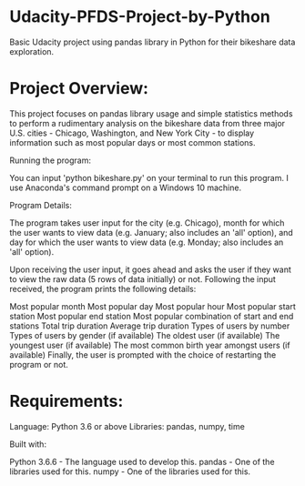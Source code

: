 # Udacity-PFDS-Project-by-Python

Basic Udacity project using pandas library in Python for their bikeshare data exploration.

# Project Overview:

This project focuses on pandas library usage and simple statistics methods to perform a rudimentary analysis on the bikeshare data from three major U.S. cities - Chicago, Washington, and New York City - to display information such as most popular days or most common stations.

Running the program:

You can input 'python bikeshare.py' on your terminal to run this program. I use Anaconda's command prompt on a Windows 10 machine.

Program Details:

The program takes user input for the city (e.g. Chicago), month for which the user wants to view data (e.g. January; also includes an 'all' option), and day for which the user wants to view data (e.g. Monday; also includes an 'all' option).

Upon receiving the user input, it goes ahead and asks the user if they want to view the raw data (5 rows of data initially) or not. Following the input received, the program prints the following details:

Most popular month
Most popular day
Most popular hour
Most popular start station
Most popular end station
Most popular combination of start and end stations
Total trip duration
Average trip duration
Types of users by number
Types of users by gender (if available)
The oldest user (if available)
The youngest user (if available)
The most common birth year amongst users (if available)
Finally, the user is prompted with the choice of restarting the program or not.

# Requirements:

Language: Python 3.6 or above
Libraries: pandas, numpy, time

Built with:

Python 3.6.6 - The language used to develop this.
pandas - One of the libraries used for this.
numpy - One of the libraries used for this.

